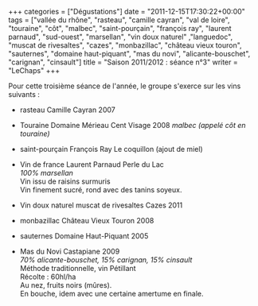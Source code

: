 +++
categories = ["Dégustations"]
date = "2011-12-15T17:30:22+00:00"
tags = ["vallée du rhône", "rasteau", "camille cayran", "val de loire", "touraine", "côt", "malbec", "saint-pourçain", "françois ray", "laurent parnaud", "sud-ouest", "marsellan", "vin doux naturel" ,"languedoc", "muscat de rivesaltes", "cazes", "monbazillac", "château vieux touron", "sauternes", "domaine haut-piquant", "mas du novi", "alicante-bouschet", "carignan", "cinsault"]
title = "Saison 2011/2012 : séance n°3"
writer = "LeChaps"
+++

Pour cette troisième séance de l'année, le groupe s'exerce sur les vins suivants :

* rasteau Camille Cayran 2007

* Touraine Domaine Mérieau Cent Visage 2008
_malbec (appelé côt en touraine)_

* saint-pourçain François Ray Le coquillon (ajout de miel)

* Vin de france Laurent Parnaud Perle du Lac  
_100% marsellan_  
Vin issu de raisins surmuris  
Vin finement sucré, rond avec des tanins soyeux.

* Vin doux naturel muscat de rivesaltes Cazes 2011

* monbazillac Château Vieux Touron 2008

* sauternes Domaine Haut-Piquant 2005

* Mas du Novi Castapiane 2009  
_70% alicante-bouschet, 15% carignan, 15% cinsault_  
Méthode traditionnelle, vin Pétillant  
Récolte : 60hl/ha  
Au nez, fruits noirs (mûres).  
En bouche, idem avec une certaine amertume en finale.
  